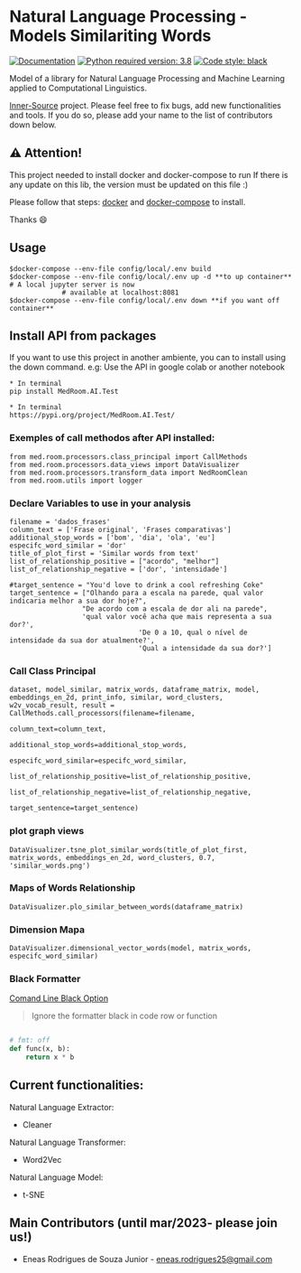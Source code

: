# Natural Language Processing - Models Similariting Words

[![Documentation](https://img.shields.io/badge/docs-0.0.8-orange.svg?style=flat-square)](https://google.com)
[![Python required version: 3.8](https://img.shields.io/badge/python-3.8-blue.svg?style=flat-square)](https://www.python.org/downloads/release/python-370)
[![Code style: black](https://img.shields.io/badge/code%20style-black-000000.svg)](https://github.com/psf/black)

Model of a library for Natural Language Processing and Machine Learning applied to Computational Linguistics.

[Inner-Source](https://en.wikipedia.org/wiki/Inner_source) project. Please feel free to fix bugs, add new functionalities and tools. If you do so, please add your name to the list of contributors down below.

## ⚠️ Attention!

This project needed to install docker and docker-compose to run
If there is any update on this lib, the version must be updated on this file :)

Please follow that steps: [docker](https://docs.docker.com/engine/install/ubuntu/) and [docker-compose](https://docs.docker.com/compose/install/) to install.

Thanks 😄

## Usage

```shell
$docker-compose --env-file config/local/.env build
$docker-compose --env-file config/local/.env up -d **to up container** # A local jupyter server is now
             # available at localhost:8081
$docker-compose --env-file config/local/.env down **if you want off container**

```

## Install API from packages

If you want to use this project in another ambiente, you can to install using the down command. e.g: Use the API in google colab or another notebook

```shell
* In terminal
pip install MedRoom.AI.Test

```

```shell
* In terminal
https://pypi.org/project/MedRoom.AI.Test/
```


### Exemples of call methodos after API installed:

```shell
from med.room.processors.class_principal import CallMethods
from med.room.processors.data_views import DataVisualizer
from med.room.processors.transform_data import NedRoomClean
from med.room.utils import logger

```

### Declare Variables to use in your analysis

```shell
filename = 'dados_frases'
column_text = ['Frase original', 'Frases comparativas']
additional_stop_words = ['bom', 'dia', 'ola', 'eu']
especifc_word_similar = 'dor'
title_of_plot_first = 'Similar words from text'
list_of_relationship_positive = ["acordo", "melhor"]
list_of_relationship_negative = ['dor', 'intensidade']

#target_sentence = "You'd love to drink a cool refreshing Coke"
target_sentence = ["Olhando para a escala na parede, qual valor indicaria melhor a sua dor hoje?",
                  "De acordo com a escala de dor ali na parede",
                  'qual valor você acha que mais representa a sua dor?',
                                'De 0 a 10, qual o nível de intensidade da sua dor atualmente?',
                                'Qual a intensidade da sua dor?']
```

### Call Class Principal

```shell
dataset, model_similar, matrix_words, dataframe_matrix, model, embeddings_en_2d, print_info, similar, word_clusters, w2v_vocab_result, result = CallMethods.call_processors(filename=filename,
                                                column_text=column_text,
                                                additional_stop_words=additional_stop_words,
                                                especifc_word_similar=especifc_word_similar,
                                                list_of_relationship_positive=list_of_relationship_positive,
                                                list_of_relationship_negative=list_of_relationship_negative,
                                                target_sentence=target_sentence)

```

### plot graph views

```shell
DataVisualizer.tsne_plot_similar_words(title_of_plot_first, matrix_words, embeddings_en_2d, word_clusters, 0.7, 'similar_words.png')

```

### Maps of Words Relationship

```shell
DataVisualizer.plo_similar_between_words(dataframe_matrix)
```

### Dimension Mapa

```shell
DataVisualizer.dimensional_vector_words(model, matrix_words, especifc_word_similar)
```

### Black Formatter

[Comand Line Black Option](https://github.com/psf/black#command-line-options)

> Ignore the formatter black in code row or function

```python

# fmt: off
def func(x, b):
    return x * b

```

## Current functionalities:

Natural Language Extractor:

* Cleaner

Natural Language Transformer:

* Word2Vec

Natural Language Model:

* t-SNE

## Main Contributors (until mar/2023- please join us!)

* Eneas Rodrigues de Souza Junior - eneas.rodrigues25@gmail.com
